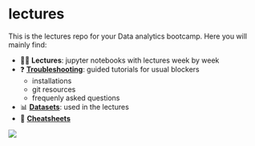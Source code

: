 # lectures

This is the lectures repo for your Data analytics bootcamp. Here you will mainly find:

- 👨‍🏫 **Lectures**: jupyter notebooks with lectures week by week
- ❓ **[Troubleshooting](./troubleshooting)**: guided tutorials for usual blockers
  - installations
  - git resources
  - frequenly asked questions
- 📊 **[Datasets](./datasets)**: used in the lectures
- 🥷 **[Cheatsheets](./cheatsheet)**

![](https://media.tenor.com/fPcaRr2ikyIAAAAd/programador.gif)

